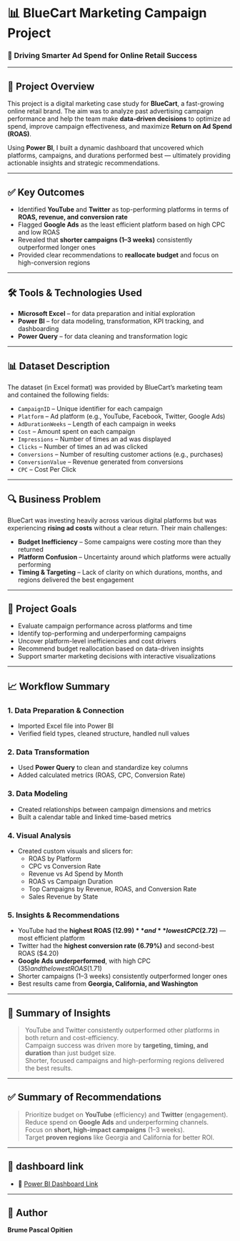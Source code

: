 # 📊 BlueCart Marketing Campaign Project  
### 🎯 Driving Smarter Ad Spend for Online Retail Success

---

## 📁 Project Overview

This project is a digital marketing case study for **BlueCart**, a fast-growing online retail brand. The aim was to analyze past advertising campaign performance and help the team make **data-driven decisions** to optimize ad spend, improve campaign effectiveness, and maximize **Return on Ad Spend (ROAS)**.

Using **Power BI**, I built a dynamic dashboard that uncovered which platforms, campaigns, and durations performed best — ultimately providing actionable insights and strategic recommendations.

---

## ✅ Key Outcomes

- Identified **YouTube** and **Twitter** as top-performing platforms in terms of **ROAS, revenue, and conversion rate**
- Flagged **Google Ads** as the least efficient platform based on high CPC and low ROAS
- Revealed that **shorter campaigns (1–3 weeks)** consistently outperformed longer ones
- Provided clear recommendations to **reallocate budget** and focus on high-conversion regions

---

## 🛠️ Tools & Technologies Used

- **Microsoft Excel** – for data preparation and initial exploration  
- **Power BI** – for data modeling, transformation, KPI tracking, and dashboarding  
- **Power Query** – for data cleaning and transformation logic

---

## 📊 Dataset Description

The dataset (in Excel format) was provided by BlueCart’s marketing team and contained the following fields:

- `CampaignID` – Unique identifier for each campaign  
- `Platform` – Ad platform (e.g., YouTube, Facebook, Twitter, Google Ads)  
- `AdDurationWeeks` – Length of each campaign in weeks  
- `Cost` – Amount spent on each campaign  
- `Impressions` – Number of times an ad was displayed  
- `Clicks` – Number of times an ad was clicked  
- `Conversions` – Number of resulting customer actions (e.g., purchases)  
- `ConversionValue` – Revenue generated from conversions  
- `CPC` – Cost Per Click

---

## 🔍 Business Problem

BlueCart was investing heavily across various digital platforms but was experiencing **rising ad costs** without a clear return. Their main challenges:

- **Budget Inefficiency** – Some campaigns were costing more than they returned  
- **Platform Confusion** – Uncertainty around which platforms were actually performing  
- **Timing & Targeting** – Lack of clarity on which durations, months, and regions delivered the best engagement

---

## 🎯 Project Goals

- Evaluate campaign performance across platforms and time  
- Identify top-performing and underperforming campaigns  
- Uncover platform-level inefficiencies and cost drivers  
- Recommend budget reallocation based on data-driven insights  
- Support smarter marketing decisions with interactive visualizations

---

## 📈 Workflow Summary

### 1. Data Preparation & Connection
- Imported Excel file into Power BI
- Verified field types, cleaned structure, handled null values

### 2. Data Transformation
- Used **Power Query** to clean and standardize key columns
- Added calculated metrics (ROAS, CPC, Conversion Rate)

### 3. Data Modeling
- Created relationships between campaign dimensions and metrics
- Built a calendar table and linked time-based metrics

### 4. Visual Analysis
- Created custom visuals and slicers for:
  - ROAS by Platform
  - CPC vs Conversion Rate
  - Revenue vs Ad Spend by Month
  - ROAS vs Campaign Duration
  - Top Campaigns by Revenue, ROAS, and Conversion Rate
  - Sales Revenue by State

### 5. Insights & Recommendations
- YouTube had the **highest ROAS ($12.99)** and **lowest CPC ($2.72)** — most efficient platform  
- Twitter had the **highest conversion rate (6.79%)** and second-best ROAS ($4.20)  
- **Google Ads underperformed**, with high CPC ($35) and the lowest ROAS ($1.71)  
- Shorter campaigns (1–3 weeks) consistently outperformed longer ones  
- Best results came from **Georgia, California, and Washington**

---

## 🧠 Summary of Insights

> YouTube and Twitter consistently outperformed other platforms in both return and cost-efficiency.  
> Campaign success was driven more by **targeting, timing, and duration** than just budget size.  
> Shorter, focused campaigns and high-performing regions delivered the best results.

---

## ✅ Summary of Recommendations

> Prioritize budget on **YouTube** (efficiency) and **Twitter** (engagement).  
> Reduce spend on **Google Ads** and underperforming channels.  
> Focus on **short, high-impact campaigns** (1–3 weeks).  
> Target **proven regions** like Georgia and California for better ROI.

---

## 📎 dashboard link 

- 🔗 [Power BI Dashboard Link](https://app.powerbi.com/view?r=eyJrIjoiM2Q2MWU5ZTgtMjk1OC00MTdkLTg4MzUtZTZmNzYzYzkzMTRlIiwidCI6ImRmODY3OWNkLWE4MGUtNDVkOC05OWFjLWM4M2VkN2ZmOTVhMCJ9&pageName=47cc5070db730a670a88) 

---

## 💼 Author

**Brume Pascal Opitien**  


